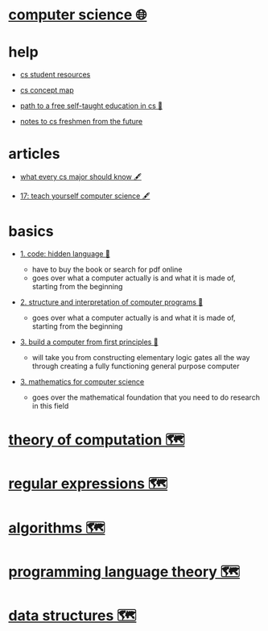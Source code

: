 # [computer science 🌐](http://www.wikiwand.com/en/Computer_science)


# help


- [cs student resources](http://www.computersciencestudent.com/)

- [cs concept map](https://fkcd.ca/b7d.svg)

- [path to a free self-taught education in cs 🐙](https://github.com/open-source-society/computer-science)

- [notes to cs freshmen from the future](https://github.com/nushackers/notes-to-cs-freshmen-from-the-future)


# articles


- [what every cs major should know 🖋️](http://matt.might.net/articles/what-cs-majors-should-know/)

- [17: teach yourself computer science 🖋️](https://teachyourselfcs.com/)


# basics


- [1. code: hidden language 📕](https://www.goodreads.com/book/show/44882.Code)
  - have to buy the book or search for pdf online  
  - goes over what a computer actually is and what it is made of, starting from the beginning

- [2. structure and interpretation of computer programs 📖](http://sarabander.github.io/sicp/html/index.xhtml)
  - goes over what a computer actually is and what it is made of, starting from the beginning

- [3. build a computer from first principles 📝](https://www.coursera.org/learn/build-a-computer)
  - will take you from constructing elementary logic gates all the way through creating a fully functioning general purpose computer

- [3. mathematics for computer science](https://courses.csail.mit.edu/6.042/spring17/mcs.pdf)
  - goes over the mathematical foundation that you need to do research in this field


# [theory of computation 🗺️](https://my.mindnode.com/cpmV5tcQPug6EV6BspmqdGjEi11yPHxza4MkVjm4)


# [regular expressions 🗺️](https://my.mindnode.com/reBzaM1mn6WWuTM5iRAtrC1o7LzWBNwspT9pxNT3)


# [algorithms 🗺️](https://my.mindnode.com/M9oKwx4cd9kzJqTpJsoUaqpGo2X2bvfwdp6ekodK#-61.3,248.6,1)


# [programming language theory 🗺️](https://my.mindnode.com/6GZfjhTKw6cscXsr3MqFCLAfPnCs9dEEWSAuptrR)


# [data structures 🗺️](https://my.mindnode.com/2qFq7j3eSx2Szz3PcKGTbsSbM6psoYYGTErdyYXd)

